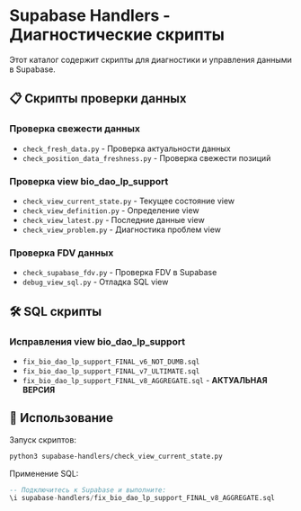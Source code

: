 # Supabase Handlers - Диагностические скрипты

Этот каталог содержит скрипты для диагностики и управления данными в Supabase.

## 📋 Скрипты проверки данных

### Проверка свежести данных
- `check_fresh_data.py` - Проверка актуальности данных
- `check_position_data_freshness.py` - Проверка свежести позиций

### Проверка view bio_dao_lp_support
- `check_view_current_state.py` - Текущее состояние view
- `check_view_definition.py` - Определение view
- `check_view_latest.py` - Последние данные view
- `check_view_problem.py` - Диагностика проблем view

### Проверка FDV данных
- `check_supabase_fdv.py` - Проверка FDV в Supabase
- `debug_view_sql.py` - Отладка SQL view

## 🛠️ SQL скрипты

### Исправления view bio_dao_lp_support
- `fix_bio_dao_lp_support_FINAL_v6_NOT_DUMB.sql`
- `fix_bio_dao_lp_support_FINAL_v7_ULTIMATE.sql` 
- `fix_bio_dao_lp_support_FINAL_v8_AGGREGATE.sql` - **АКТУАЛЬНАЯ ВЕРСИЯ**

## 🚀 Использование

Запуск скриптов:
```bash
python3 supabase-handlers/check_view_current_state.py
```

Применение SQL:
```sql
-- Подключитесь к Supabase и выполните:
\i supabase-handlers/fix_bio_dao_lp_support_FINAL_v8_AGGREGATE.sql
```

